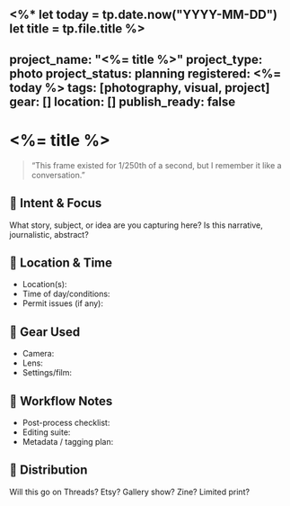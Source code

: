 <%*
let today = tp.date.now("YYYY-MM-DD")
let title = tp.file.title
%>
---
project_name: "<%= title %>"
project_type: photo
project_status: planning
registered: <%= today %>
tags: [photography, visual, project]
gear: []
location: []
publish_ready: false
---

# <%= title %>

> “This frame existed for 1/250th of a second, but I remember it like a conversation.”

## 📸 Intent & Focus

What story, subject, or idea are you capturing here? Is this narrative, journalistic, abstract?

## 📍 Location & Time

- Location(s):
- Time of day/conditions:
- Permit issues (if any):

## 🧰 Gear Used

- Camera:
- Lens:
- Settings/film:

## 🔄 Workflow Notes

- Post-process checklist:
- Editing suite:
- Metadata / tagging plan:

## 🛒 Distribution

Will this go on Threads? Etsy? Gallery show? Zine? Limited print?

